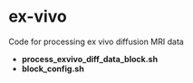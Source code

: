 # ex-vivo
Code for processing ex vivo diffusion MRI data
 - **process_exvivo_diff_data_block.sh**
 - **block_config.sh**
